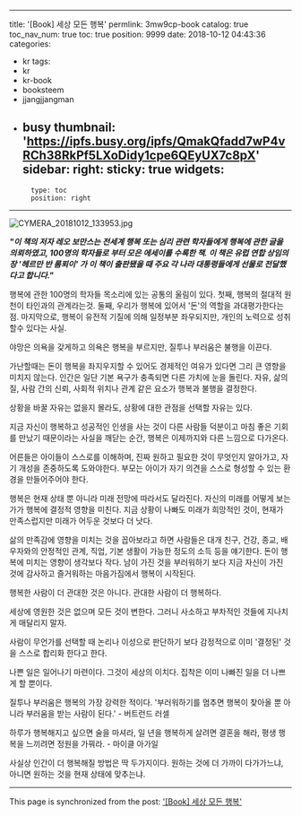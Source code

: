 
---
title: '[Book] 세상 모든 행복'
permlink: 3mw9cp-book
catalog: true
toc_nav_num: true
toc: true
position: 9999
date: 2018-10-12 04:43:36
categories:
- kr
tags:
- kr
- kr-book
- booksteem
- jjangjjangman
- busy
thumbnail: 'https://ipfs.busy.org/ipfs/QmakQfadd7wP4vRCh38RkPf5LXoDidy1cpe6QEyUX7c8pX'
sidebar:
    right:
        sticky: true
widgets:
    -
        type: toc
        position: right
---


![CYMERA_20181012_133953.jpg](https://ipfs.busy.org/ipfs/QmakQfadd7wP4vRCh38RkPf5LXoDidy1cpe6QEyUX7c8pX)

***"이 책의 저자 레오 보만스는 전세계 행복 또는 심리 관련 학자들에게  행복에 관한 글을 의뢰하였고, 100명의 학자들로 부터 모은 에세이를 수록한 책. 이 책은 유럽 연합 상임의장 '헤르만 반 롬푀이' 가 이 책이 출판됐을 때 주요 각 나라 대통령들에게 선물로 전달했다고 합니다."***

행복에 관한 100명의 학자들 목소리에 있는 공통의 울림이 있다. 
첫째, 행복의 절대적 원천이 타인과의 관계라는것. 
둘째, 우리가 행복에 있어서 '돈'의 역할을 과대평가한다는 점. 
마지막으로, 행복이 유전적 기질에 의해 일정부분 좌우되지만, 개인의 노력으로 성취할수 있다는 사실.

야망은 의욕을 갖게하고 의욕은 행복을 부르지만, 질투나 부러움은 불행을 이끈다.

가난할때는 돈이 행복을 좌지우지할 수 있어도 경제적인 여유가 있다면 그리 큰 영향을 미치지 않는다. 인간은 일단 기본 욕구가 충족되면 다른 가치에 눈을 돌린다. 자유, 삶의 질, 사람 간의 신뢰, 사회적 위치나 관계 같은 요소가 행복과 불행을 결정한다.

상황을 바꿀 자유는 없을지 몰라도, 상황에 대한 관점을 선택할 자유는 있다.

지금 자신이 행복하고 성공적인 인생을 사는 것이 다른 사람들 덕분이고 마침 좋은 기회를 만났기 때문이라는 사실을 깨닫는 순간, 행복은 이제까지와 다른 느낌으로 다가온다.

어른들은 아이들이 스스로를 이해하며, 진짜 원하고 필요한 것이 무엇인지 알아가고, 자기 개성을 존중하도록 도와야한다. 부모는 아이가 자기 의견을 스스로 형성할 수 있는 환경을 만들어주어야 한다.

행복은 현재 상태 뿐 아니라 미래 전망에 따라서도 달라진다. 자신의 미래를 어떻게 보는가가 행복에 결정적 영향을 미친다. 
지금 상황이 나빠도 미래가 희망적인 것이, 현재가 만족스럽지만 미래가 어두운 것보다 더 낫다.

삶의 만족감에 영향을 미치는 것을 꼽아보라고 하면 사람들은 대개 친구, 건강, 종교, 배우자와의 안정적인 관계, 직업, 기본 생활이 가능한 정도의 소득 등을 얘기한다. 
돈이 행복에 미치는 영향이 생각보다 작다. 남이 가진 것을 부러워하기 보다 지금 자신이 가진 것에 감사하고 즐거워하는 마음가짐에서 행복이 시작된다.

행복한 사람이 더 관대한 것은 아니다. 관대한 사람이 더 행복하다.

세상에 영원한 것은 없으며 모든 것이 변한다. 그러니 사소하고 부차적인 것들에 지나치게 매달리지 말자.

사람이 무언가를 선택할 때 논리나 이성으로 판단하기 보다 감정적으로 이미 '결정된' 것을 스스로 합리화 한다고 한다.

나쁜 일은 일어나기 마련이다. 그것이 세상의 이치다. 집착은 이미 나빠진 일을 더 나쁘게 할 뿐이다.

질투나 부러움은 행복의 가장 강력한 적이다. '부러워하기를 멈추면 행복이 찾아올 뿐 아니라 부러움을 받는 사람이 된다.' - 버트런드 러셀

하루가 행복해지고 싶으면 술을 마셔라, 일 년을 행복하게 살려면 결혼을 해라, 평생 행복을 느끼려면 정원을 가꿔라. - 마이클 아가일

사실상 인간이 더 행복해질 방법은 딱 두가지이다. 원하는 것에 더 가까이 다가가느냐,  아니면 원하는 것을 현재 상태에 맞추는냐.

- - -

This page is synchronized from the post: ['[Book] 세상 모든 행복'](https://steemit.com/@lucky2015/3mw9cp-book)
